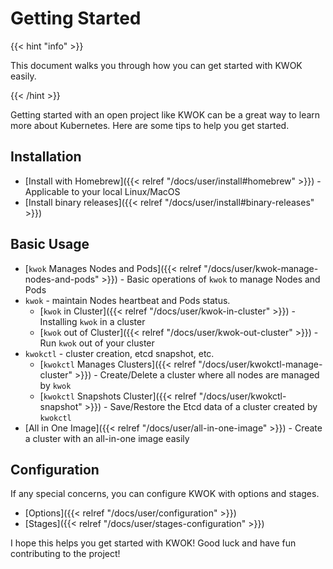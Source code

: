 # Getting Started

{{< hint "info" >}}

This document walks you through how you can get started with KWOK easily.

{{< /hint >}}

Getting started with an open project like KWOK can be a great way to learn more
about Kubernetes. Here are some tips to help you get started.

## Installation

- [Install with Homebrew]({{< relref "/docs/user/install#homebrew" >}}) - Applicable to your local Linux/MacOS
- [Install binary releases]({{< relref "/docs/user/install#binary-releases" >}})

## Basic Usage

- [`kwok` Manages Nodes and Pods]({{< relref "/docs/user/kwok-manage-nodes-and-pods" >}}) - Basic operations of `kwok` to manage Nodes and Pods
- `kwok` - maintain Nodes heartbeat and Pods status.
    - [`kwok` in Cluster]({{< relref "/docs/user/kwok-in-cluster" >}}) - Installing `kwok` in a cluster
    - [`kwok` out of Cluster]({{< relref "/docs/user/kwok-out-cluster" >}}) - Run `kwok` out of your cluster
- `kwokctl` - cluster creation, etcd snapshot, etc.
    - [`kwokctl` Manages Clusters]({{< relref "/docs/user/kwokctl-manage-cluster" >}}) - Create/Delete a cluster where all nodes are managed by `kwok`
    - [`kwokctl` Snapshots Cluster]({{< relref "/docs/user/kwokctl-snapshot" >}}) - Save/Restore the Etcd data of a cluster created by `kwokctl`
- [All in One Image]({{< relref "/docs/user/all-in-one-image" >}}) - Create a cluster with an all-in-one image easily

## Configuration

If any special concerns, you can configure KWOK with options and stages.

- [Options]({{< relref "/docs/user/configuration" >}})
- [Stages]({{< relref "/docs/user/stages-configuration" >}})

I hope this helps you get started with KWOK! Good luck and have fun contributing to the project!
